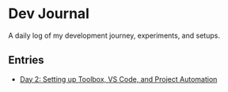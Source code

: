 # Dev Journal

A daily log of my development journey, experiments, and setups.

## Entries

- [Day 2: Setting up Toolbox, VS Code, and Project Automation](day-2-toolbox-vscode-setup.md)
